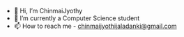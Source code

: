 - 👋 Hi, I’m ChinmaiJyothy
- 🌱 I’m currently a Computer Science student
- 📫 How to reach me - chinmaijyothijaladanki@gmail.com

<!---
ChinmaiJyothy/ChinmaiJyothy is a ✨ special ✨ repository because its `README.md` (this file) appears on your GitHub profile.
You can click the Preview link to take a look at your changes.
--->
